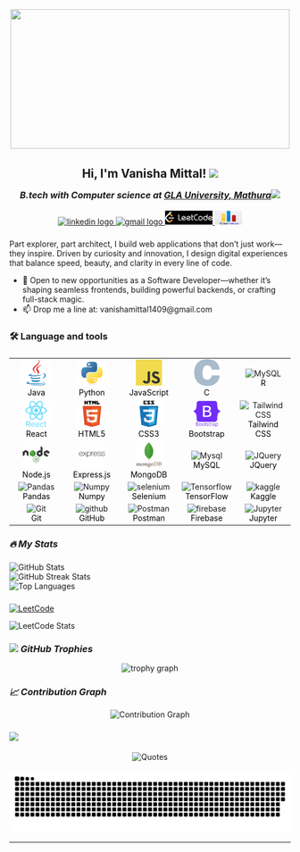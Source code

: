 
<div align="center">
 <img height="250" src="https://media.giphy.com/media/v1.Y2lkPTc5MGI3NjExYWRwcmp5eG9icGkzcHU3MXJhZXpqNDV5NWRiNmxmeHpwYnF0ZmozdCZlcD12MV9naWZzX3NlYXJjaCZjdD1n/L1R1tvI9svkIWwpVYr/giphy.gif" width="500">
  
</div>

###
<h2 align="center" > Hi, I'm Vanisha Mittal! <img width="50" src="https://media.giphy.com/media/qT3NpahR7tGnOqqjng/giphy.gif?cid=ecf05e47f6cbxs2y92zf69c6teu1cl49m7ljckaa1gbblbxb&ep=v1_stickers_related&rid=giphy.gif&ct=s"  /><br><p style="font-size: 16px;"> <em>B.tech with Computer science at <a href="https://www.gla.ac.in/">GLA University, Mathura</a><img src="https://media.giphy.com/media/v1.Y2lkPTc5MGI3NjExaDJtdnJ1eG04MTg4NnJjbWtod2E0MWVlNHp1Z25namsybzM0YWp1dCZlcD12MV9zdGlja2Vyc19zZWFyY2gmY3Q9cw/ixN1f5UlViepnCjHkn/giphy.gif" width="30"> 
</em></p></h2>


<div align="center">
  <a href="https://www.linkedin.com/in/vanisha-mittal-2133b5302/" target="_blank">
    <img src="https://img.shields.io/static/v1?message=LinkedIn&logo=linkedin&label=&color=0077B5&logoColor=white&labelColor=&style=for-the-badge" height="25" alt="linkedin logo"  />
  </a>
  <a href="mailto:vanishamittal1409@gmail.com" target="_blank">
    <img src="https://img.shields.io/static/v1?message=Gmail&logo=gmail&label=&color=D14836&logoColor=white&labelColor=&style=for-the-badge" height="25" alt="gmail logo"  />
  </a>
  <a href="https://leetcode.com/u/VanishaMittal09/" target="_blank">
    <img src="./image.webp" height="25" alt="leetcode logo"  />
  </a>
  <a href="https://codeforces.com/profile/vanishamittal1409" target="_blank">
    <img src="./image1.webp" height="25" alt="codeforces logo"  />
  </a>
</div>

###


###

###
<div>
<p align="left">
   Part explorer, part architect, I build web applications that don’t just work—they inspire. Driven by curiosity and innovation, I design digital experiences that balance speed, beauty, and clarity in every line of code.<br>
 <ul>
 <li>💼 Open to new opportunities as a Software Developer—whether it’s shaping seamless frontends, building powerful backends, or crafting full-stack magic.</li>
 <li>📫 Drop me a line at: vanishamittal1409@gmail.com</li>
 </ul>
<!--     <img src="https://readme-typing-svg.demolab.com/?lines=Java%20and%20Web%20Tech%20proficient;Interested%20in%20Real%20life%20problems;Always%20learning%20new%20things&font=Jetbrains+mono&center=true&width=440&height=45&color=4e509c&vCenter=true&pause=500&size=20" /> -->
</p>
</div>


###

<h3 align="left">🛠 Language and tools</h3>

###


<div align="left">
 <table>
  <tr>
    <td align="center" width="96">
      <img src="https://raw.githubusercontent.com/devicons/devicon/master/icons/java/java-original.svg" alt="Java" width="48" height="48" />
      <br /><span style="color:black">Java</span>
    </td>
    <td align="center" width="96">
      <img src="https://raw.githubusercontent.com/devicons/devicon/master/icons/python/python-original.svg" alt="Python" width="48" height="48" />
      <br /><span style="color:black">Python</span>
    </td>
    <td align="center" width="96">
      <img src="https://raw.githubusercontent.com/devicons/devicon/master/icons/javascript/javascript-original.svg" alt="JavaScript" width="48" height="48" />
      <br /><span style="color:black">JavaScript</span>
    </td>
    <td align="center" width="96">
      <img src="https://raw.githubusercontent.com/devicons/devicon/master/icons/c/c-original.svg" alt="C" width="48" height="48" />
      <br /><span style="color:black">C</span>
    </td>
   <td align="center" width="96">
      <img src="https://cdn.simpleicons.org/r/276DC3" alt="MySQL" width="48" height="48" />
      <br /><span style="color:black">R</span>
    </td>
  </tr>
  <tr>
    <td align="center" width="96">
      <img src="https://raw.githubusercontent.com/devicons/devicon/master/icons/react/react-original-wordmark.svg" alt="React" width="48" height="48" />
      <br /><span style="color:black">React</span>
    </td>
    <td align="center" width="96">
      <img src="https://raw.githubusercontent.com/devicons/devicon/master/icons/html5/html5-original-wordmark.svg" alt="HTML5" width="48" height="48" />
      <br /><span style="color:black">HTML5</span>
    </td>
    <td align="center" width="96">
      <img src="https://raw.githubusercontent.com/devicons/devicon/master/icons/css3/css3-original-wordmark.svg" alt="CSS3" width="48" height="48" />
      <br /><span style="color:black">CSS3</span>
    </td>
    <td align="center" width="96">
      <img src="https://raw.githubusercontent.com/devicons/devicon/master/icons/bootstrap/bootstrap-plain-wordmark.svg" alt="Bootstrap" width="48" height="48" />
      <br /><span style="color:black">Bootstrap</span>
    </td>
   <td align="center" width="96">
      <img src="https://www.vectorlogo.zone/logos/tailwindcss/tailwindcss-icon.svg" alt="Tailwind CSS" width="48" height="48" />
      <br /><span style="color:black">Tailwind CSS</span>
    </td>
  </tr>
  <tr>
    <td align="center" width="96">
      <img src="https://raw.githubusercontent.com/devicons/devicon/master/icons/nodejs/nodejs-original-wordmark.svg" alt="Node.js" width="48" height="48" />
      <br /><span style="color:black">Node.js</span>
    </td>
    <td align="center" width="96">
      <img src="https://raw.githubusercontent.com/devicons/devicon/master/icons/express/express-original-wordmark.svg" alt="Express.js" width="48" height="48" />
      <br /><span style="color:black">Express.js</span>
    </td>
    <td align="center" width="96">
      <img src="https://raw.githubusercontent.com/devicons/devicon/master/icons/mongodb/mongodb-original-wordmark.svg" alt="MongoDB" width="48" height="48" />
      <br /><span style="color:black">MongoDB</span>
    </td>
   <td align="center" width="96">
      <img src="https://cdn.jsdelivr.net/gh/devicons/devicon/icons/mysql/mysql-original.svg" alt="Mysql" width="48" height="48" />
      <br /><span style="color:black">MySQL</span>
    </td>
   <td align="center" width="96">
      <img src="https://cdn.simpleicons.org/jquery/0769AD" alt="JQuery" width="48" height="48" />
      <br /><span style="color:black">JQuery</span>
    </td>
  </tr>
  <tr>
    <td align="center" width="96">
      <img src="https://cdn.simpleicons.org/pandas/150458" alt="Pandas" width="48" height="48" />
      <br /><span style="color:black">Pandas</span>
    </td>
    <td align="center" width="96">
      <img src="https://cdn.jsdelivr.net/gh/devicons/devicon/icons/numpy/numpy-original.svg" alt="Numpy" width="48" height="48" />
      <br /><span style="color:black">Numpy</span>
    </td>
    <td align="center" width="96">
      <img src="https://cdn.simpleicons.org/selenium/43B02A" alt="selenium" width="48" height="48" />
      <br /><span style="color:black">Selenium</span>
    </td>
   <td align="center" width="96">
      <img src="https://cdn.simpleicons.org/tensorflow/FF6F00" alt="Tensorflow" width="48" height="48" />
      <br /><span style="color:black">TensorFlow</span>
    </td>
   <td align="center" width="96">
      <img src="https://cdn.simpleicons.org/kaggle/20BEFF" alt="kaggle" width="48" height="48" />
      <br /><span style="color:black">Kaggle</span>
    </td>
  </tr>
 <tr>
  <td align="center" width="96">
      <img src="https://www.vectorlogo.zone/logos/git-scm/git-scm-icon.svg" alt="Git" width="48" height="48" />
      <br /><span style="color:black">Git</span>
    </td>
  <td align="center" width="96">
      <img src="https://cdn.simpleicons.org/github/181717" alt="github" width="48" height="48" />
      <br /><span style="color:black">GitHub</span>
    </td>
   <td align="center" width="96">
      <img src="https://www.vectorlogo.zone/logos/getpostman/getpostman-icon.svg" alt="Postman" width="48" height="48" />
      <br /><span style="color:black">Postman</span>
    </td>
  <td align="center" width="96">
      <img src="https://cdn.simpleicons.org/firebase/FFCA28" alt="firebase" width="48" height="48" />
      <br /><span style="color:black">Firebase</span>
    </td>
  <td align="center" width="96">
      <img src="https://cdn.jsdelivr.net/gh/devicons/devicon/icons/jupyter/jupyter-original.svg" alt="Jupyter" width="48" height="48" />
      <br /><span style="color:black">Jupyter</span>
    </td>
 </tr>
</table>



</div>

###


<h3 align="left"><em>🔥   My Stats </em></h3>

###
<div align="left">
  <img src="https://github-readme-stats.vercel.app/api?username=vanisha-mittal&theme=dark&hide_border=false&include_all_commits=false&count_private=false" alt="GitHub Stats">
  <br/>
  <img src="https://nirzak-streak-stats.vercel.app/?user=vanisha-mittal&theme=dark&hide_border=false" alt="GitHub Streak Stats">
  <br/>
  <img src="https://github-readme-stats.vercel.app/api/top-langs/?username=vanisha-mittal&theme=dark&hide_border=false&include_all_commits=false&count_private=false&layout=compact" alt="Top Languages">
</div>

###

[![LeetCode](https://img.shields.io/badge/LeetCode-VanishaMittal09-orange?style=for-the-badge&logo=leetcode)](https://leetcode.com/u/VanishaMittal09/)

![LeetCode Stats](https://leetcard.jacoblin.cool/VanishaMittal09?theme=dark&font=baloo)

<div align="center">
  <h3 align="left"><img src="https://media1.giphy.com/media/v1.Y2lkPTc5MGI3NjExZzB0OWp0MWttdzExdzZvajZ5MXVoejFldjFlc2pmYnd3c3BiamxoeiZlcD12MV9pbnRlcm5hbF9naWZfYnlfaWQmY3Q9cw/zjPuT0erGMWONFdxEl/giphy.gif" width="60"> <em>GitHub Trophies </em></h3>
  <img src="https://github-profile-trophy.vercel.app?username=vanisha-mittal&theme=dracula&column=-1&row=1&margin-w=8&margin-h=8&no-bg=false&no-frame=false&order=4" height="150" alt="trophy graph"  />
  <h3 align="left"><em>📈 Contribution Graph</em></h3>

<img src="https://github-readme-activity-graph.vercel.app/graph?username=vanisha-mittal&theme=react-dark&hide_border=true" alt="Contribution Graph" /> <!-- graph -->
  <h3 align="left"> <img src="https://media.giphy.com/media/v1.Y2lkPWVjZjA1ZTQ3ejltYjdyZ2thamdxN2l0NGlnZHRtanpycnRmZGt3d3ViNG9ob3QxMSZlcD12MV9zdGlja2Vyc19zZWFyY2gmY3Q9cw/uBbM1cpCJiQRDtSDM8/giphy.gif" width="60"> 
</h3>
  <img src="https://quotes-github-readme.vercel.app/api?type=horizontal&theme=radical" alt="Quotes">
</div>
<br>
<picture>
  <source media="(prefers-color-scheme: dark)" srcset="https://raw.githubusercontent.com/vanisha-mittal/vanisha-mittal/output/github-snake-dark.svg" />
  <source media="(prefers-color-scheme: light)" srcset="https://raw.githubusercontent.com/vanisha-mittal/vanisha-mittal/output/github-snake.svg" />
  <img alt="github-snake" src="https://raw.githubusercontent.com/vanisha-mittal/vanisha-mittal/output/github-snake.svg" />
</picture>

---
